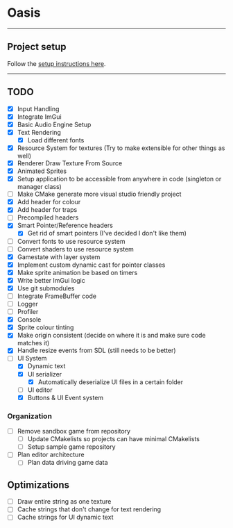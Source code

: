 # Oasis

***

## Project setup

Follow the [setup instructions here](setup.md).

***

## TODO

- [x] Input Handling
- [x] Integrate ImGui
- [x] Basic Audio Engine Setup
- [x] Text Rendering
  - [x] Load different fonts
- [x] Resource System for textures (Try to make extensible for other things as well)
- [x] Renderer Draw Texture From Source
- [x] Animated Sprites
- [x] Setup application to be accessible from anywhere in code (singleton or manager class)
- [ ] Make CMake generate more visual studio friendly project
- [x] Add header for colour
- [x] Add header for traps
- [ ] Precompiled headers
- [x] Smart Pointer/Reference headers
  - [x] Get rid of smart pointers (I've decided I don't like them)
- [ ] Convert fonts to use resource system
- [ ] Convert shaders to use resource system
- [x] Gamestate with layer system
- [x] Implement custom dynamic cast for pointer classes
- [x] Make sprite animation be based on timers
- [x] Write better ImGui logic
- [x] Use git submodules
- [ ] Integrate FrameBuffer code
- [ ] Logger
- [ ] Profiler
- [x] Console
- [x] Sprite colour tinting
- [x] Make origin consistent (decide on where it is and make sure code matches it)
- [x] Handle resize events from SDL (still needs to be better)
- [ ] UI System
  - [x] Dynamic text
  - [x] UI serializer
    - [x] Automatically deserialize UI files in a certain folder
  - [ ] UI editor
  - [x] Buttons & UI Event system

### Organization

- [ ] Remove sandbox game from repository
  - [ ] Update CMakelists so projects can have minimal CMakelists
  - [ ] Setup sample game repository
- [ ] Plan editor architecture
  - [ ] Plan data driving game data

## Optimizations

- [ ] Draw entire string as one texture
- [ ] Cache strings that don't change for text rendering
- [ ] Cache strings for UI dynamic text